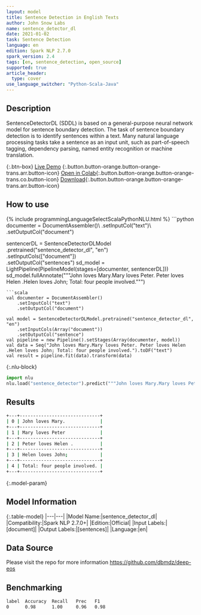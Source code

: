 ```yaml
---
layout: model
title: Sentence Detection in English Texts
author: John Snow Labs
name: sentence_detector_dl
date: 2021-01-02
task: Sentence Detection
language: en
edition: Spark NLP 2.7.0
spark_version: 2.4
tags: [en, sentence_detection, open_source]
supported: true
article_header:
  type: cover
use_language_switcher: "Python-Scala-Java"
---
```


## Description

SentenceDetectorDL (SDDL) is based on a general-purpose neural network model for sentence boundary detection. The task of sentence boundary detection is to identify sentences within a text. Many natural language processing tasks take a sentence as an input unit, such as part-of-speech tagging, dependency parsing, named entity recognition or machine translation.


{:.btn-box}
[Live Demo](https://demo.johnsnowlabs.com/healthcare/SENTENCE_DETECTOR_HC/)
{:.button.button-orange.button-orange-trans.arr.button-icon}
[Open in Colab](https://colab.research.google.com/github/JohnSnowLabs/spark-nlp-workshop/blob/master/tutorials/Certification_Trainings/Healthcare/20.SentenceDetectorDL_Healthcare.ipynb){:.button.button-orange.button-orange-trans.co.button-icon}
[Download](https://s3.amazonaws.com/auxdata.johnsnowlabs.com/public/models/sentence_detector_dl_en_2.7.0_2.4_1609611052663.zip){:.button.button-orange.button-orange-trans.arr.button-icon}


## How to use



<div class="tabs-box" markdown="1">
{% include programmingLanguageSelectScalaPythonNLU.html %}
```python
documenter = DocumentAssembler()\
    .setInputCol("text")\
    .setOutputCol("document")
    
sentencerDL = SentenceDetectorDLModel\
  .pretrained("sentence_detector_dl", "en") \
  .setInputCols(["document"]) \
  .setOutputCol("sentences")
sd_model = LightPipeline(PipelineModel(stages=[documenter, sentencerDL]))
sd_model.fullAnnotate("""John loves Mary.Mary loves Peter. Peter loves Helen .Helen loves John; Total: four people involved.""")
```
```scala
val documenter = DocumentAssembler()
    .setInputCol("text")
    .setOutputCol("document")

val model = SentenceDetectorDLModel.pretrained("sentence_detector_dl", "en")
	.setInputCols(Array("document"))
	.setOutputCol("sentence")
val pipeline = new Pipeline().setStages(Array(documenter, model))
val data = Seq("John loves Mary.Mary loves Peter. Peter loves Helen .Helen loves John; Total: four people involved.").toDF("text")
val result = pipeline.fit(data).transform(data)
```


{:.nlu-block}
```python
import nlu
nlu.load("sentence_detector").predict("""John loves Mary.Mary loves Peter. Peter loves Helen .Helen loves John; Total: four people involved.""")
```

</div>

## Results

```bash
+---+------------------------------+
| 0 | John loves Mary.             |
+---+------------------------------+
| 1 | Mary loves Peter             |
+---+------------------------------+
| 2 | Peter loves Helen .          |
+---+------------------------------+
| 3 | Helen loves John;            |
+---+------------------------------+
| 4 | Total: four people involved. |
+---+------------------------------+
```

{:.model-param}
## Model Information

{:.table-model}
|---|---|
|Model Name:|sentence_detector_dl|
|Compatibility:|Spark NLP 2.7.0+|
|Edition:|Official|
|Input Labels:|[document]|
|Output Labels:|[sentences]|
|Language:|en|

## Data Source

Please visit the repo for more information https://github.com/dbmdz/deep-eos

## Benchmarking

```bash
label  Accuracy  Recall   Prec   F1  
0      0.98      1.00     0.96   0.98
```